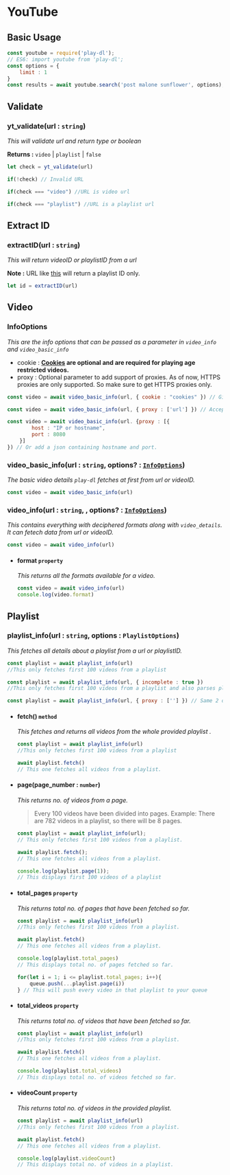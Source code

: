 # YouTube

## Basic Usage

```js
const youtube = require('play-dl');
// ES6: import youtube from 'play-dl';
const options = {
    limit : 1
}
const results = await youtube.search('post malone sunflower', options);
```

## Validate

### yt_validate(url : `string`)

_This will validate url and return type or boolean_

**Returns :** `video` | `playlist` | `false`

```js
let check = yt_validate(url)

if(!check) // Invalid URL

if(check === "video") //URL is video url

if(check === "playlist") //URL is a playlist url
```

## Extract ID

### extractID(url : `string`)

_This will return videoID or playlistID from a url_

**Note :** URL like [this](https://www.youtube.com/watch?v=E2gHczUOCGI&list=PLUt3leKZfbZqLzLwcQMYPBdbe7i7KRCOP&index=2) will return a playlist ID only.

```js
let id = extractID(url)
```

## Video

### InfoOptions

_This are the info options that can be passed as a parameter in `video_info` and `video_basic_info`_

-   cookie : **[Cookies](https://github.com/play-dl/play-dl/discussions/34) are optional and are required for playing age restricted videos.**
-   proxy : Optional parameter to add support of proxies. As of now, HTTPS proxies are only supported. So make sure to get HTTPS proxies only.

```js
const video = await video_basic_info(url, { cookie : "cookies" }) // Gives cookies support

const video = await video_basic_info(url, { proxy : ['url'] }) // Accepts a url which has port in in it.

const video = await video_basic_info(url. {proxy : [{
        host : "IP or hostname",
        port : 8080
    }]
}) // Or add a json containing hostname and port.
```

### video_basic_info(url : `string`, options? : [`InfoOptions`](https://github.com/play-dl/play-dl/tree/main/docs/YouTube#infooptions))

_The basic video details `play-dl` fetches at first from url or videoID._

```js
const video = await video_basic_info(url)
```

### video_info(url : `string`, , options? : [`InfoOptions`](https://github.com/play-dl/play-dl/tree/main/docs/YouTube#infooptions))

_This contains everything with deciphered formats along with `video_details`. It can fetech data from url or videoID._

```js
const video = await video_info(url)
```

-   #### format `property`

    _This returns all the formats available for a video._

    ```js
    const video = await video_info(url)
    console.log(video.format)
    ```

## Playlist

### playlist_info(url : `string`, options : `PlaylistOptions`)

_This fetches all details about a playlist from a url or playlistID._

```js
const playlist = await playlist_info(url)
//This only fetches first 100 videos from a playlist

const playlist = await playlist_info(url, { incomplete : true })
//This only fetches first 100 videos from a playlist and also parses playlist with hidden videos

const playlist = await playlist_info(url, { proxy : [''] }) // Same 2 options as mentioned in InfoOptions
```

-   #### fetch() `method`

    _This fetches and returns all videos from the whole provided playlist ._

    ```js
    const playlist = await playlist_info(url)
    //This only fetches first 100 videos from a playlist

    await playlist.fetch()
    // This one fetches all videos from a playlist.
    ```

-   #### page(page_number : `number`)

    _This returns no. of videos from a page._

    > Every 100 videos have been divided into pages.
    > Example: There are 782 videos in a playlist, so there will be 8 pages.

    ```js
    const playlist = await playlist_info(url);
    // This only fetches first 100 videos from a playlist.

    await playlist.fetch();
    // This one fetches all videos from a playlist.

    console.log(playlist.page(1));
    // This displays first 100 videos of a playlist

    ```

-   #### total_pages `property`

    _This returns total no. of pages that have been fetched so far._

    ```js
    const playlist = await playlist_info(url)
    //This only fetches first 100 videos from a playlist.

    await playlist.fetch()
    // This one fetches all videos from a playlist.

    console.log(playlist.total_pages)
    // This displays total no. of pages fetched so far.

    for(let i = 1; i <= playlist.total_pages; i++){
        queue.push(...playlist.page(i))
    } // This will push every video in that playlist to your queue
    ```

-   #### total_videos `property`

    _This returns total no. of videos that have been fetched so far._

    ```js
    const playlist = await playlist_info(url)
    //This only fetches first 100 videos from a playlist.

    await playlist.fetch()
    // This one fetches all videos from a playlist.

    console.log(playlist.total_videos)
    // This displays total no. of videos fetched so far.
    ```

-   #### videoCount `property`

    _This returns total no. of videos in the provided playlist._

    ```js
    const playlist = await playlist_info(url)
    //This only fetches first 100 videos from a playlist.

    await playlist.fetch()
    // This one fetches all videos from a playlist.

    console.log(playlist.videoCount)
    // This displays total no. of videos in a playlist.
    ```
